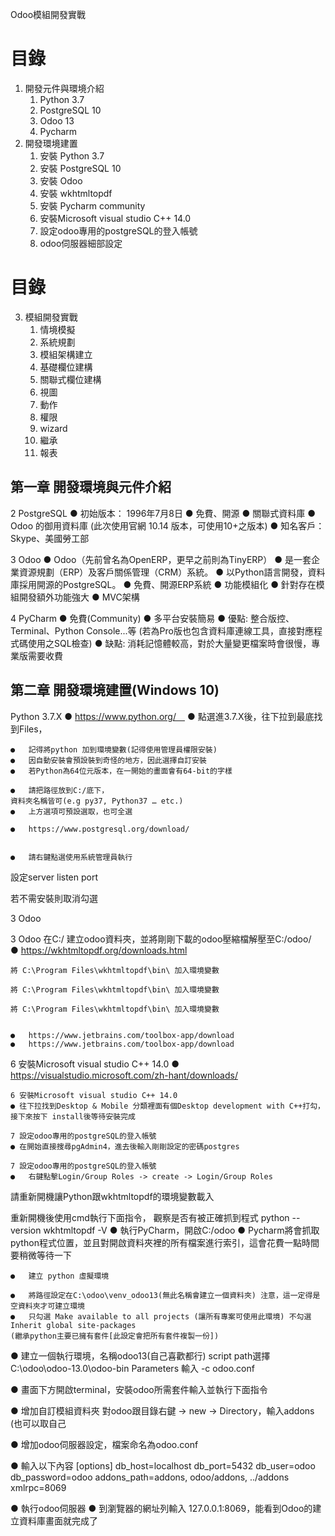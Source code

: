 Odoo模組開發實戰
# 目錄
 1.	開發元件與環境介紹
    1.	Python 3.7
    2.	PostgreSQL 10 
    3.	Odoo 13
    4.	Pycharm
 2.	開發環境建置
    1.	安裝 Python 3.7
    2.	安裝 PostgreSQL 10
    3.	安裝 Odoo
    4.	安裝 wkhtmltopdf
    5.	安裝 Pycharm community
    6.	安裝Microsoft visual studio C++ 14.0
    7.	設定odoo專用的postgreSQL的登入帳號
    8.	odoo伺服器細部設定
# 目錄
3. 模組開發實戰
    1.	情境模擬
    2.	系統規劃
    3.	模組架構建立
    4.	基礎欄位建構
    5.	關聯式欄位建構
    6.	視圖
    7.	動作
    8.	權限
    9.	wizard
    10.	繼承
    11.	報表

## 第一章 開發環境與元件介紹
   
 
2 PostgreSQL
    ●	初始版本： 1996年7月8日
    ●	免費、開源
    ●	關聯式資料庫
    ●	Odoo 的御用資料庫 (此次使用官網 10.14 版本，可使用10+之版本)
    ●	知名客戶： Skype、美國勞工部
 
3 Odoo
    ●	Odoo（先前曾名為OpenERP，更早之前則為TinyERP）
    ●	是一套企業資源規劃（ERP）及客戶關係管理（CRM）系統。
    ●	以Python語言開發，資料庫採用開源的PostgreSQL。
    ●	免費、開源ERP系統
    ●	功能模組化
    ●	針對存在模組開發額外功能強大
    ●	MVC架構
 
4 PyCharm
    ●	免費(Community)
    ●	多平台安裝簡易
    ●	優點: 整合版控、Terminal、Python Console...等
    (若為Pro版也包含資料庫連線工具，直接對應程式碼使用之SQL檢查)
    ●	缺點: 消耗記憶體較高，對於大量變更檔案時會很慢，專業版需要收費

 
## 第二章 開發環境建置(Windows 10)
Python 3.7.X
    ●	https://www.python.org/ 
    ●	點選進3.7.X後，往下拉到最底找到Files，


    ●	記得將python 加到環境變數(記得使用管理員權限安裝)
    ●	因自動安裝會預設裝到奇怪的地方，因此選擇自訂安裝
    ●	若Python為64位元版本，在一開始的畫面會有64-bit的字樣

    ●	請把路徑放到C:/底下，
    資料夾名稱皆可(e.g py37, Python37 … etc.)
    ●	上方選項可預設選取，也可全選

    ●	https://www.postgresql.org/download/


    ●	請右鍵點選使用系統管理員執行
 
設定server listen port
 
 
若不需安裝則取消勾選
 
3 Odoo
 
3 Odoo
在C:/ 建立odoo資料夾，並將剛剛下載的odoo壓縮檔解壓至C:/odoo/ 
    ●	https://wkhtmltopdf.org/downloads.html



    將 C:\Program Files\wkhtmltopdf\bin\ 加入環境變數

    將 C:\Program Files\wkhtmltopdf\bin\ 加入環境變數

    將 C:\Program Files\wkhtmltopdf\bin\ 加入環境變數


    ●	https://www.jetbrains.com/toolbox-app/download 
    ●	https://www.jetbrains.com/toolbox-app/download

 
 
 
6 安裝Microsoft visual studio C++ 14.0
    ●	https://visualstudio.microsoft.com/zh-hant/downloads/

    6 安裝Microsoft visual studio C++ 14.0
    ● 往下拉找到Desktop & Mobile 分類裡面有個Desktop development with C++打勾，接下來按下 install後等待安裝完成

    7 設定odoo專用的postgreSQL的登入帳號
    ● 在開始直接搜尋pgAdmin4，進去後輸入剛剛設定的密碼postgres

    7 設定odoo專用的postgreSQL的登入帳號
    ●	右鍵點擊Login/Group Roles -> create -> Login/Group Roles

 
請重新開機讓Python跟wkhtmltopdf的環境變數載入
 
重新開機後使用cmd執行下面指令，
觀察是否有被正確抓到程式 python --version wkhtmltopdf -V
    ●	執行PyCharm，開啟C:/odoo
    ●	Pycharm將會抓取python程式位置，並且對開啟資料夾裡的所有檔案進行索引，這會花費一點時間要稍微等待一下

    ●	建立 python 虛擬環境

    ●	將路徑設定在C:\odoo\venv_odoo13(無此名稱會建立一個資料夾) 注意，這一定得是空資料夾才可建立環境
    ●	只勾選 Make available to all projects (讓所有專案可使用此環境) 不勾選 Inherit global site-packages 
    (繼承python主要已擁有套件[此設定會把所有套件複製一份])
 
●	建立一個執行環境，名稱odoo13(自己喜歡都行) script path選擇C:\odoo\odoo-13.0\odoo-bin
    Parameters 輸入 -c odoo.conf
 
●	畫面下方開啟terminal，安裝odoo所需套件輸入並執行下面指令
 
●	增加自訂模組資料夾
    對odoo跟目錄右鍵 -> new -> Directory，輸入addons (也可以取自己
 
●	增加odoo伺服器設定，檔案命名為odoo.conf
 
●	輸入以下內容
    [options] db_host=localhost db_port=5432 db_user=odoo db_password=odoo
    addons_path=addons, odoo/addons, ../addons xmlrpc=8069
 
●	執行odoo伺服器
●	到瀏覽器的網址列輸入 127.0.0.1:8069，能看到Odoo的建立資料庫畫面就完成了
 
 
